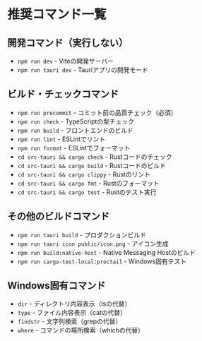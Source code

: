 # 推奨コマンド一覧

## 開発コマンド（実行しない）
- `npm run dev` - Viteの開発サーバー
- `npm run tauri dev` - Tauriアプリの開発モード

## ビルド・チェックコマンド
- `npm run precommit` - コミット前の品質チェック（必須）
- `npm run check` - TypeScriptの型チェック
- `npm run build` - フロントエンドのビルド
- `npm run lint` - ESLintでリント
- `npm run format` - ESLintでフォーマット
- `cd src-tauri && cargo check` - Rustコードのチェック
- `cd src-tauri && cargo build` - Rustコードのビルド
- `cd src-tauri && cargo clippy` - Rustのリント
- `cd src-tauri && cargo fmt` - Rustのフォーマット
- `cd src-tauri && cargo test` - Rustのテスト実行

## その他のビルドコマンド
- `npm run tauri build` - プロダクションビルド
- `npm run tauri icon public/icon.png` - アイコン生成
- `npm run build:native-host` - Native Messaging Hostのビルド
- `npm run cargo-test-local:proctail` - Windows固有テスト

## Windows固有コマンド
- `dir` - ディレクトリ内容表示（lsの代替）
- `type` - ファイル内容表示（catの代替）
- `findstr` - 文字列検索（grepの代替）
- `where` - コマンドの場所検索（whichの代替）